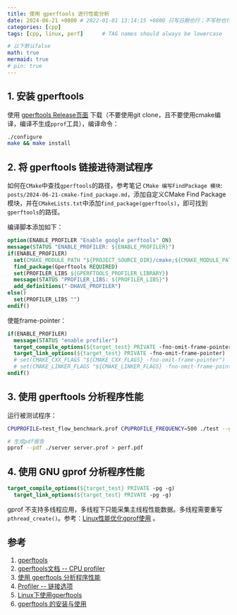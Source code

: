 ```yaml
---
title: 使用 gperftools 进行性能分析
date: 2024-06-21 +0800 # 2022-01-01 13:14:15 +0800 只写日期也行；不写秒也行；这样也行 2022-03-09T00:55:42+08:00
categories: [cpp]
tags: [cpp, linux, perf]      # TAG names should always be lowercase

# 以下默认false
math: true
mermaid: true
# pin: true
---
```


## 1. 安装 gperftools

使用 [gperftools Release页面](https://github.com/gperftools/gperftools/releases/tag/gperftools-2.9.1) 下载（不要使用git clone，且不要使用cmake编译，编译不生成`pprof`工具），编译命令：

```bash
./configure
make && make install
```

## 2. 将 gperftools 链接进待测试程序

如何在`CMake`中查找`gperftools`的路径，参考笔记 `CMake 编写FindPackage 模块`: `posts/2024-06-21-cmake-find_package.md`，添加自定义CMake Find Package模块，并在`CMakeLists.txt`中添加`find_package(gperftools)`，即可找到`gperftools`的路径。

编译脚本添加如下：

```cmake
option(ENABLE_PROFILER "Enable google perftools" ON)
message(STATUS "ENABLE_PROFILER: ${ENABLE_PROFILER}")
if(ENABLE_PROFILER)
  set(CMAKE_MODULE_PATH "${PROJECT_SOURCE_DIR}/cmake;${CMAKE_MODULE_PATH}")
  find_package(Gperftools REQUIRED)
  set(PROFILER_LIBS ${GPERFTOOLS_PROFILER_LIBRARY})
  message(STATUS "PROFILER_LIBS: ${PROFILER_LIBS}")
  add_definitions("-DHAVE_PROFILER")
else()
  set(PROFILER_LIBS "")
endif()
```

使能frame-pointer：

```cmake
if(ENABLE_PROFILER)
  message(STATUS "enable profiler")
  target_compile_options(${target_test} PRIVATE -fno-omit-frame-pointer)
  target_link_options(${target_test} PRIVATE -fno-omit-frame-pointer)
  # set(CMAKE_CXX_FLAGS "${CMAKE_CXX_FLAGS} -fno-omit-frame-pointer")
  # set(CMAKE_LINKER_FLAGS "${CMAKE_LINKER_FLAGS} -fno-omit-frame-pointer")
endif()
```

## 3. 使用 gperftools 分析程序性能

运行被测试程序：

```bash
CPUPROFILE=test_flow_benchmark.prof CPUPROFILE_FREQUENCY=500 ./test --gtest_filter=FlowBenchMarkTest10/FlowBenchMarkTest.*

# 生成pdf报告
pprof --pdf ./server server.prof > perf.pdf
```

## 4. 使用 GNU gprof 分析程序性能

```cmake
target_compile_options(${target_test} PRIVATE -pg -g)
  target_link_options(${target_test} PRIVATE -pg -g)
```

gprof 不支持多线程应用，多线程下只能采集主线程性能数据。多线程需要重写`pthread_create()`。参考：[Linux性能优化gprof使用](https://www.cnblogs.com/youxin/p/7988479.html) 。

## 参考

1. [gperftools](https://github.com/gperftools/gperftools)
2. [gperftools文档 --  CPU profiler](https://gperftools.github.io/gperftools/cpuprofile.html)
3. [使用 gperftools 分析程序性能](https://luyuhuang.tech/2022/04/10/gperftools.html)
4. [Profiler -- 链接选项](https://github.com/cat538/cat538.github.io/blob/6689abc6d7785a8be3d7a71a3cd76eea207e1d72/docs/cpp/profiler.md)
5. [Linux下使用gperftools](https://blog.wangluyuan.cc/2019/03/23/Linux%E4%B8%8B%E4%BD%BF%E7%94%A8gperftools/)
6. [gperftools 的安装与使用](https://xiang1120.github.io/2023/08/19/gperftools%E7%9A%84%E5%AE%89%E8%A3%85%E4%B8%8E%E4%BD%BF%E7%94%A8/)
